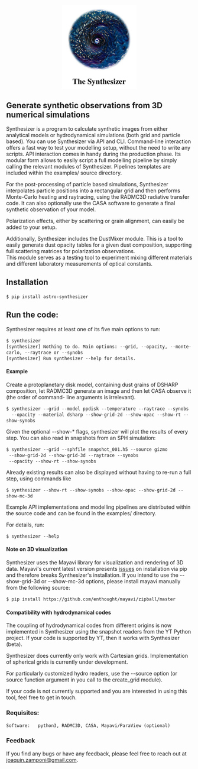 <p align="center">
<img width="40%" src="https://raw.githubusercontent.com/jzamponi/synthesizer/main/synthesizer/img/logo_and_title_white.jpg" />
</p>

## Generate synthetic observations from 3D numerical simulations

Synthesizer is a program to calculate synthetic images from either analytical 
models or hydrodynamical simulations (both grid and particle based). 
You can use Synthesizer via API and CLI. 
Command-line interaction offers a fast way to test your modelling setup, without 
the need to write any scripts. 
API interaction comes in handy during the production phase. Its modular form 
allows to easily script a full modelling pipeline by simply calling the relevant 
modules of Synthesizer. Pipelines templates are included within the examples/ 
source directory.

For the post-processing of particle based simulations, Synthesizer interpolates 
particle positions into a rectangular grid and then performs Monte-Carlo heating 
and raytracing, using the RADMC3D radiative transfer code. 
It can also optionally use the CASA software to generate a final synthetic 
observation of your model. 

Polarization effects, either by scattering or grain alignment, can easily be 
added to your setup. 

Additionally, Synthesizer includes the DustMixer module. This is a tool to 
easily generate dust opacity tables for a given dust composition, supporting 
full scattering matrices for polarization observations.   
This module serves as a testing tool to experiment mixing different materials 
and different laboratory measurements of optical constants.   

## Installation
    $ pip install astro-synthesizer
    

## Run the code:

Synthesizer requires at least one of its five main options to run:



    $ synthesizer
    [synthesizer] Nothing to do. Main options: --grid, --opacity, --monte-carlo, --raytrace or --synobs
    [synthesizer] Run synthesizer --help for details.



#### Example
Create a protoplanetary disk model, containing dust grains of DSHARP composition, 
let RADMC3D generate an image and then let CASA observe it (the order of command-
line arguments is irrelevant).

    $ synthesizer --grid --model ppdisk --temperature --raytrace --synobs 
      --opacity --material dsharp --show-grid-2d --show-opac --show-rt --show-synobs

Given the optional --show-* flags, synthesizer will plot the results of every step. 
You can also read in snapshots from an SPH simulation:



    $ synthesizer --grid --sphfile snapshot_001.h5 --source gizmo  
     --show-grid-2d --show-grid-3d --raytrace --synobs 
     --opacity --show-rt --show-synobs


Already existing results can also be displayed without having to re-run a full step, 
using commands like


    $ synthesizer --show-rt --show-synobs --show-opac --show-grid-2d --show-mc-3d


Example API implementations and modelling pipelines are distributed within the 
source code and can be found in the examples/ directory.

        
For details, run:

    $ synthesizer --help


#### Note on 3D visualization
Synthesizer uses the Mayavi library for visualization and rendering of 3D 
data. Mayavi's current latest version presents [issues](https://github.com/enthought/mayavi/issues/1284) 
on installation via pip and therefore breaks Synthesizer's installation. 
If you intend to use the --show-grid-3d or --show-mc-3d options, please install 
mayavi manually from the following source:


    $ pip install https://github.com/enthought/mayavi/zipball/master


#### Compatibility with hydrodynamical codes 
The coupling of hydrodynamical codes from different origins is now implemented in
Synthesizer using the snapshot readers from the YT Python project.
If your code is supported by YT, then it works with Synthesizer (beta).

Synthesizer does currently only work with Cartesian grids. 
Implementation of spherical grids is currently under development. 

For particularly customized hydro readers, use the --source option (or source 
function argument in you call to the create_grid module).

If your code is not currently supported and you are interested in using this tool, 
feel free to get in touch. 

### Requisites:

    Software:   python3, RADMC3D, CASA, Mayavi/ParaView (optional)
        
### Feedback

If you find any bugs or have any feedback, please feel free to reach out at joaquin.zamponi@gmail.com.


